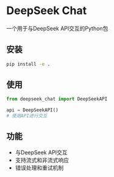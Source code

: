 # DeepSeek Chat

一个用于与DeepSeek API交互的Python包

## 安装

```bash
pip install -e .
```

## 使用

```python
from deepseek_chat import DeepSeekAPI

api = DeepSeekAPI()
# 使用API进行交互
```

## 功能

- 与DeepSeek API交互
- 支持流式和非流式响应
- 错误处理和重试机制